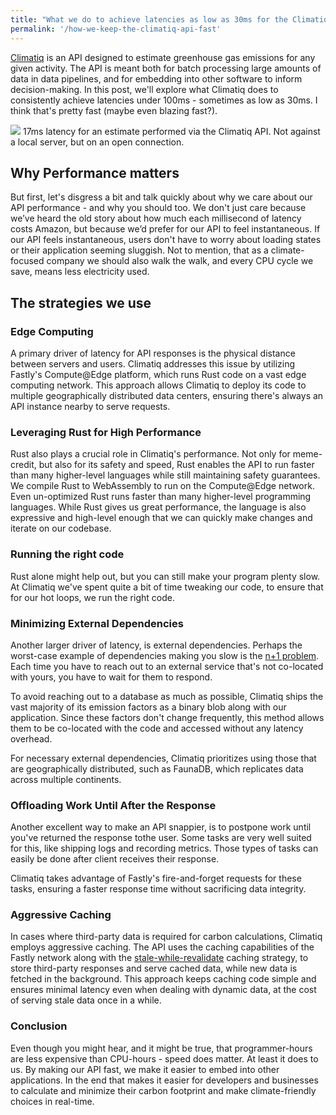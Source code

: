 ```yaml
---
title: "What we do to achieve latencies as low as 30ms for the Climatiq API"
permalink: '/how-we-keep-the-climatiq-api-fast'
---
```


[Climatiq](https://www.climatiq.io/) is an API designed to estimate greenhouse gas emissions for any given activity.
The API is meant both for batch processing large amounts of data in data pipelines, and for embedding into other software to inform decision-making.
In this post, we'll explore what Climatiq does to consistently achieve latencies under 100ms - sometimes as low as 30ms. I think that's pretty fast (maybe even blazing fast?).

<div class="img-div-tall">
<img src="{{site.url}}/assets/img/climatiq-latency.png"/>
17ms latency for an estimate performed via the Climatiq API. Not against a local server, but on an open connection.
</div>

## Why Performance matters

But first, let's disgress a bit and talk quickly about why we care about our API performance - and why you should too.
We don't just care because we’ve heard the old story about how much each millisecond of latency costs Amazon, but because we’d prefer for our API to feel instantaneous.
If our API feels instantaneous, users don't have to worry about loading states or their application seeming sluggish. Not to mention, that as a climate-focused company we should also walk the walk, and every CPU cycle we save, means less electricity used.

## The strategies we use

### Edge Computing
A primary driver of latency for API responses is the physical distance between servers and users. Climatiq addresses this issue by utilizing Fastly's Compute@Edge platform, which runs Rust code on a vast edge computing network. This approach allows Climatiq to deploy its code to multiple geographically distributed data centers, ensuring there's always an API instance nearby to serve requests.

### Leveraging Rust for High Performance
Rust also plays a crucial role in Climatiq's performance. Not only for meme-credit, but also for its safety and speed, Rust enables the API to run faster than many higher-level languages while still maintaining safety guarantees.
We compile Rust to WebAssembly to run on the Compute@Edge network. Even un-optimized Rust runs faster than many higher-level programming languages.
While Rust gives us great performance, the language is also expressive and high-level enough that we can quickly make changes and iterate on our codebase.

### Running the right code
Rust alone might help out, but you can still make your program plenty slow. At Climatiq we've spent quite a bit of time tweaking our code, to ensure that for our hot loops, we run the right code.

### Minimizing External Dependencies
Another larger driver of latency, is external dependencies. Perhaps the worst-case example of dependencies making you slow is the [n+1 problem](https://signoz.io/blog/N+1-query-distributed-tracing/).
Each time you have to reach out to an external service that's not co-located with yours, you have to wait for them to respond.

To avoid reaching out to a database as much as possible, Climatiq ships the vast majority of its emission factors as a binary blob along with our application.
Since these factors don't change frequently, this method allows them to be co-located with the code and accessed without any latency overhead.

For necessary external dependencies, Climatiq prioritizes using those that are geographically distributed, such as FaunaDB, which replicates data across multiple continents.

### Offloading Work Until After the Response

Another excellent way to make an API snappier, is to postpone work until you've returned the response tothe user.
Some tasks are very well suited for this, like shipping logs and recording metrics. Those types of tasks can easily be done after client receives their response.

Climatiq takes advantage of Fastly's fire-and-forget requests for these tasks, ensuring a faster response time without sacrificing data integrity.

### Aggressive Caching

In cases where third-party data is required for carbon calculations, Climatiq employs aggressive caching. The API uses the caching capabilities of the Fastly network along with the [stale-while-revalidate](https://web.dev/stale-while-revalidate/) caching strategy,  to store third-party responses and serve cached data, while new data is fetched in the background.
This approach keeps caching code simple and ensures minimal latency even when dealing with dynamic data, at the cost of serving stale data once in a while.

### Conclusion

Even though you might hear, and it might be true, that programmer-hours are less expensive than CPU-hours - speed does matter.
At least it does to us. By making our API fast, we make it easier to embed into other applications.
In the end that makes it easier for developers and businesses to calculate and minimize their carbon footprint and make climate-friendly choices in real-time.

